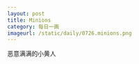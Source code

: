 ```yaml
---
layout: post
title: Minions
category: 每日一画
imageurl: /static/daily/0726.minions.png
---
```


恶意满满的小黄人
